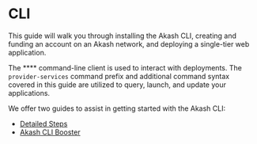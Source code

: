 # CLI

This guide will walk you through installing the Akash CLI, creating and funding an account on an Akash network, and deploying a single-tier web application.

The **** command-line client is used to interact with deployments. The `provider-services` command prefix and additional command syntax covered in this guide are utilized to query, launch, and update your applications.

We offer two guides to assist in getting started with the Akash CLI:

* [Detailed Steps](detailed-steps/)
* [Akash CLI Booster](akash-cli-booster/)
